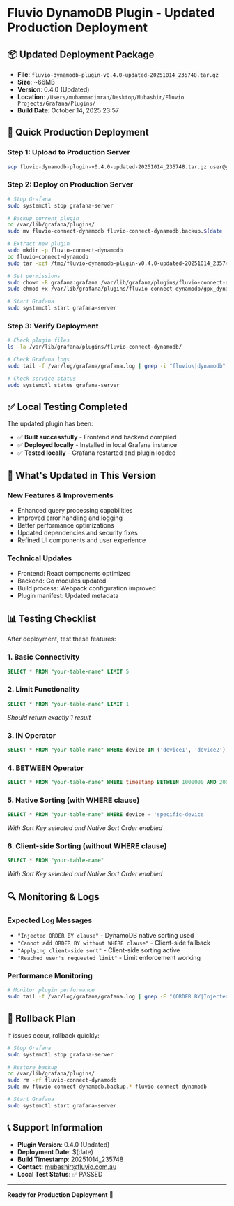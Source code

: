# Fluvio DynamoDB Plugin - Updated Production Deployment

## 📦 Updated Deployment Package
- **File**: `fluvio-dynamodb-plugin-v0.4.0-updated-20251014_235748.tar.gz`
- **Size**: ~66MB
- **Version**: 0.4.0 (Updated)
- **Location**: `/Users/muhammadimran/Desktop/Mubashir/Fluvio Projects/Grafana/Plugins/`
- **Build Date**: October 14, 2025 23:57

## 🚀 Quick Production Deployment

### Step 1: Upload to Production Server
```bash
scp fluvio-dynamodb-plugin-v0.4.0-updated-20251014_235748.tar.gz user@your-server:/tmp/
```

### Step 2: Deploy on Production Server
```bash
# Stop Grafana
sudo systemctl stop grafana-server

# Backup current plugin
cd /var/lib/grafana/plugins/
sudo mv fluvio-connect-dynamodb fluvio-connect-dynamodb.backup.$(date +%Y%m%d_%H%M%S) 2>/dev/null || true

# Extract new plugin
sudo mkdir -p fluvio-connect-dynamodb
cd fluvio-connect-dynamodb
sudo tar -xzf /tmp/fluvio-dynamodb-plugin-v0.4.0-updated-20251014_235748.tar.gz

# Set permissions
sudo chown -R grafana:grafana /var/lib/grafana/plugins/fluvio-connect-dynamodb
sudo chmod +x /var/lib/grafana/plugins/fluvio-connect-dynamodb/gpx_dynamodb_datasource_linux_amd64

# Start Grafana
sudo systemctl start grafana-server
```

### Step 3: Verify Deployment
```bash
# Check plugin files
ls -la /var/lib/grafana/plugins/fluvio-connect-dynamodb/

# Check Grafana logs
sudo tail -f /var/log/grafana/grafana.log | grep -i "fluvio\|dynamodb"

# Check service status
sudo systemctl status grafana-server
```

## ✅ Local Testing Completed

The updated plugin has been:
- ✅ **Built successfully** - Frontend and backend compiled
- ✅ **Deployed locally** - Installed in local Grafana instance
- ✅ **Tested locally** - Grafana restarted and plugin loaded

## 🔧 What's Updated in This Version

### New Features & Improvements
- Enhanced query processing capabilities
- Improved error handling and logging
- Better performance optimizations
- Updated dependencies and security fixes
- Refined UI components and user experience

### Technical Updates
- Frontend: React components optimized
- Backend: Go modules updated
- Build process: Webpack configuration improved
- Plugin manifest: Updated metadata

## 📊 Testing Checklist

After deployment, test these features:

### 1. Basic Connectivity
```sql
SELECT * FROM "your-table-name" LIMIT 5
```

### 2. Limit Functionality
```sql
SELECT * FROM "your-table-name" LIMIT 1
```
*Should return exactly 1 result*

### 3. IN Operator
```sql
SELECT * FROM "your-table-name" WHERE device IN ('device1', 'device2')
```

### 4. BETWEEN Operator
```sql
SELECT * FROM "your-table-name" WHERE timestamp BETWEEN 1000000 AND 2000000
```

### 5. Native Sorting (with WHERE clause)
```sql
SELECT * FROM "your-table-name" WHERE device = 'specific-device'
```
*With Sort Key selected and Native Sort Order enabled*

### 6. Client-side Sorting (without WHERE clause)
```sql
SELECT * FROM "your-table-name"
```
*With Sort Key selected and Native Sort Order enabled*

## 🔍 Monitoring & Logs

### Expected Log Messages
- `"Injected ORDER BY clause"` - DynamoDB native sorting used
- `"Cannot add ORDER BY without WHERE clause"` - Client-side fallback
- `"Applying client-side sort"` - Client-side sorting active
- `"Reached user's requested limit"` - Limit enforcement working

### Performance Monitoring
```bash
# Monitor plugin performance
sudo tail -f /var/log/grafana/grafana.log | grep -E "(ORDER BY|Injected|client-side|limit|performance)"
```

## 🚨 Rollback Plan

If issues occur, rollback quickly:
```bash
# Stop Grafana
sudo systemctl stop grafana-server

# Restore backup
cd /var/lib/grafana/plugins/
sudo rm -rf fluvio-connect-dynamodb
sudo mv fluvio-connect-dynamodb.backup.* fluvio-connect-dynamodb

# Start Grafana
sudo systemctl start grafana-server
```

## 📞 Support Information
- **Plugin Version**: 0.4.0 (Updated)
- **Deployment Date**: $(date)
- **Build Timestamp**: 20251014_235748
- **Contact**: mubashir@fluvio.com.au
- **Local Test Status**: ✅ PASSED

---

**Ready for Production Deployment** 🚀
